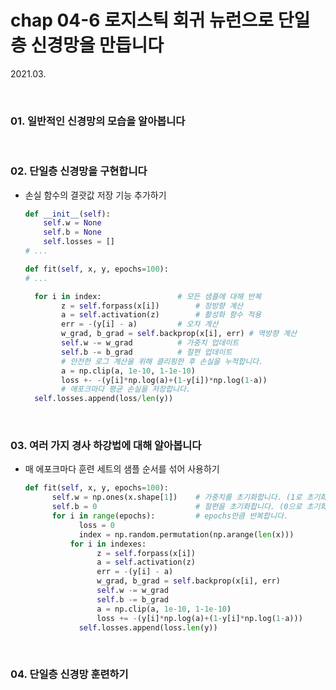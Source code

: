 # chap 04-6 로지스틱 회귀 뉴런으로 단일층 신경망을 만듭니다

2021.03.

<br>

### 01. 일반적인 신경망의 모습을 알아봅니다

<br>

### 02. 단일층 신경망을 구현합니다



* 손실 함수의 결괏값 저장 기능 추가하기

  ```python
  def __init__(self):
      self.w = None
      self.b = None
      self.losses = []
  #	...
  
  def fit(self, x, y, epochs=100):
  #	...
  
  	for i in index:					# 모든 샘플에 대해 반복
          z = self.forpass(x[i])		# 정방향 계산
          a = self.activation(z)		# 활성화 함수 적용
          err = -(y[i] - a)			# 오차 계산
          w_grad, b_grad = self.backprop(x[i], err)	# 역방향 계산
          self.w -= w_grad			# 가중치 업데이트
          self.b -= b_grad			# 절편 업데이트
          # 안전한 로그 계산을 위해 클리핑한 후 손실을 누적합니다.
          a = np.clip(a, 1e-10, 1-1e-10)
          loss +- -(y[i]*np.log(a)+(1-y[i])*np.log(1-a))
          # 에포크마다 평균 손실을 저장합니다.
  	self.losses.append(loss/len(y))
  ```

  

<br>

### 03. 여러 가지 경사 하강법에 대해 알아봅니다

* 매 에포크마다 훈련 세트의 샘플 순서를 섞어 사용하기

  ```python
  def fit(self, x, y, epochs=100):
      	self.w = np.ones(x.shape[1])	# 가중치를 초기화합니다. (1로 초기화)
      	self.b = 0						# 절편을 초기화합니다. (0으로 초기화)
      	for i in range(epochs):			# epochs만큼 반복합니다.
              loss = 0
              index = np.random.permutation(np.arange(len(x)))
          	for i in indexes:
                  z = self.forpass(x[i])
                  a = self.activation(z)
                  err = -(y[i] - a)
                  w_grad, b_grad = self.backprop(x[i], err)
                  self.w -= w_grad
                  self.b -= b_grad
                  a = np.clip(a, 1e-10, 1-1e-10)
                  loss += -(y[i]*np.log(a)+(1-y[i]*np.log(1-a)))
              self.losses.append(loss.len(y))
  ```

  



<br>

### 04. 단일층 신경망 훈련하기